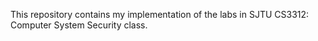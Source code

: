 This repository contains my implementation of the labs in SJTU CS3312: Computer System Security class.